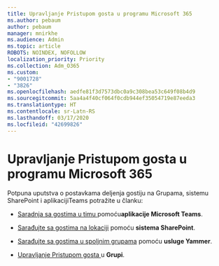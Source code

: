 ```yaml
---
title: Upravljanje Pristupom gosta u programu Microsoft 365
ms.author: pebaum
author: pebaum
manager: mnirkhe
ms.audience: Admin
ms.topic: article
ROBOTS: NOINDEX, NOFOLLOW
localization_priority: Priority
ms.collection: Adm_O365
ms.custom:
- "9001728"
- "3826"
ms.openlocfilehash: aedfe81f3d7573dbc0a9c308bea53c649f08b4d9
ms.sourcegitcommit: 5aa4a4f40cf064f0cdb944ef35054719e87eeda3
ms.translationtype: HT
ms.contentlocale: sr-Latn-RS
ms.lasthandoff: 03/17/2020
ms.locfileid: "42699826"
---
```

# <a name="manage-guest-access-in-microsoft-365"></a>Upravljanje Pristupom gosta u programu Microsoft 365

Potpuna uputstva o postavkama deljenja gostiju na Grupama, sistemu SharePoint i aplikacijiTeams potražite u članku: 

- [Saradnja sa gostima u timu ](https://docs.microsoft.com/microsoft-365/solutions/collaborate-as-team?view=o365-worldwide)pomoću**aplikacije Microsoft Teams**. 

- [Sarađujte sa gostima na lokaciji](https://docs.microsoft.com/microsoft-365/solutions/collaborate-in-site?view=o365-worldwide) pomoću **sistema SharePoint**. 

- [Sarađujte sa gostima u spoljnim grupama](https://docs.microsoft.com/yammer/work-with-external-users/create-and-manage-external-groups?redirectSourcePath=%252farticle%252f9ccd15ce-0efc-4dc1-81bc-4a424ab6f92a.aspx) pomoću **usluge Yammer**. 

- [Upravljanje Pristupom gosta ](https://docs.microsoft.com/microsoft-365/admin/create-groups/manage-guest-access-in-groups?view=o365-worldwide)u **Grupi**.

